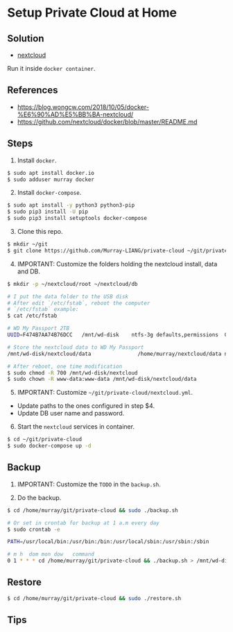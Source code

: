 # Setup Private Cloud at Home

## Solution
- [nextcloud](https://nextcloud.com/)

Run it inside `docker container`.

## References
- https://blog.wongcw.com/2018/10/05/docker-%E6%90%AD%E5%BB%BA-nextcloud/
- https://github.com/nextcloud/docker/blob/master/README.md

## Steps
1. Install `docker`.

```bash
$ sudo apt install docker.io
$ sudo adduser murray docker
```

2. Install `docker-compose`.

```bash
$ sudo apt install -y python3 python3-pip
$ sudo pip3 install -U pip
$ sudo pip3 install setuptools docker-compose

```

3. Clone this repo.
```bash
$ mkdir ~/git
$ git clone https://github.com/Murray-LIANG/private-cloud ~/git/private-cloud
```

4. IMPORTANT: Customize the folders holding the nextcloud install, data and DB.
```bash
$ mkdir -p ~/nextcloud/root ~/nextcloud/db

# I put the data folder to the USB disk
# After edit `/etc/fstab`, reboot the computer
# `/etc/fstab` example:
$ cat /etc/fstab

# WD My Passport 2TB
UUID=F474B7AA74B76DCC   /mnt/wd-disk    ntfs-3g defaults,permissions  0   0

# Store the nextcloud data to WD My Passport
/mnt/wd-disk/nextcloud/data               /home/murray/nextcloud/data none bind

# After reboot, one time modification
$ sudo chmod -R 700 /mnt/wd-disk/nextcloud
$ sudo chown -R www-data:www-data /mnt/wd-disk/nextcloud/data
```

5. IMPORTANT: Customize `~/git/private-cloud/nextcloud.yml`.
- Update paths to the ones configured in step $4.
- Update DB user name and password.

6. Start the `nextcloud` services in container.
```bash
$ cd ~/git/private-cloud
$ sudo docker-compose up -d
```

## Backup

1. IMPORTANT: Customize the `TODO` in the `backup.sh`.

2. Do the backup.
```bash
$ cd /home/murray/git/private-cloud && sudo ./backup.sh

# Or set in crontab for backup at 1 a.m every day
$ sudo crontab -e

PATH=/usr/local/bin:/usr/bin:/bin:/usr/local/sbin:/usr/sbin:/sbin

# m h  dom mon dow   command
0 1 * * * cd /home/murray/git/private-cloud && ./backup.sh > /mnt/wd-disk/backup/nextcloud/$(date +'%Y%m%d_%H%M%S').log 2>&1
```

## Restore
```bash
$ cd /home/murray/git/private-cloud && sudo ./restore.sh
```

## Tips



